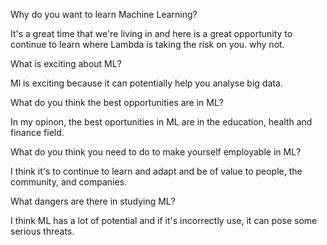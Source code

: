 Why do you want to learn Machine Learning?

It's a great time that we're living in and here is a great opportunity to continue to learn where Lambda is taking the risk on you. why not.

What is exciting about ML?

Ml is exciting because it can potentially help you analyse big data.

What do you think the best opportunities are in ML?

In my opinon, the best oportunities in ML are in the education, health and finance field.

What do you think you need to do to make yourself employable in ML?

I think it's to continue to learn and adapt and be of value to people, the community, and companies.

What dangers are there in studying ML?

I think ML has a lot of potential and if it's incorrectly use, it can pose some serious threats.